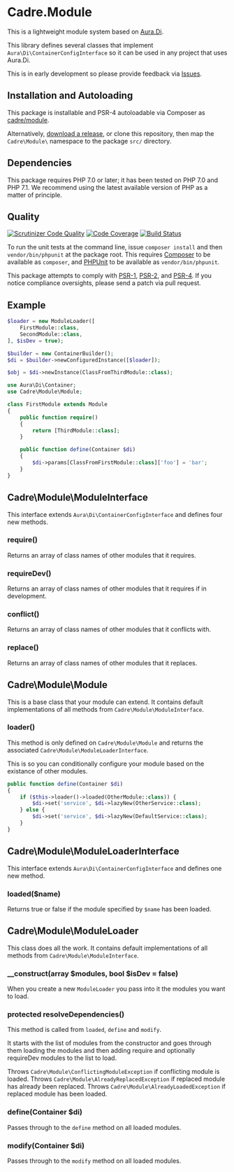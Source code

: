 # Cadre.Module

This is a lightweight module system based on [Aura.Di][].

This library defines several classes that implement 
`Aura\Di\ContainerConfigInterface` so it can be used in any project that uses 
Aura.Di.

This is in early development so please provide feedback via 
[Issues](https://github.com/cadrephp/Cadre.Module/issues.).

## Installation and Autoloading

This package is installable and PSR-4 autoloadable via Composer as
[cadre/module][].

Alternatively, [download a release][], or clone this repository, then map the
`Cadre\Module\` namespace to the package `src/` directory.

## Dependencies

This package requires PHP 7.0 or later; it has been tested on PHP 7.0 and 
PHP 7.1. We recommend using the latest available version of PHP as a matter of
principle.

## Quality

[![Scrutinizer Code Quality](https://scrutinizer-ci.com/g/cadrephp/Cadre.Module/badges/quality-score.png?b=0.x)](https://scrutinizer-ci.com/g/cadrephp/Cadre.Module/?branch=0.x)
[![Code Coverage](https://scrutinizer-ci.com/g/cadrephp/Cadre.Module/badges/coverage.png?b=0.x)](https://scrutinizer-ci.com/g/cadrephp/Cadre.Module/?branch=0.x)
[![Build Status](https://travis-ci.org/cadrephp/Cadre.Module.svg?branch=0.x)](https://travis-ci.org/cadrephp/Cadre.Module)

To run the unit tests at the command line, issue `composer install` and then
`vendor/bin/phpunit` at the package root. This requires [Composer][] to be 
available as `composer`, and [PHPUnit][] to be available as `vendor/bin/phpunit`.

This package attempts to comply with [PSR-1][], [PSR-2][], and [PSR-4][]. If
you notice compliance oversights, please send a patch via pull request.

## Example

```php
$loader = new ModuleLoader([
    FirstModule::class,
    SecondModule::class,
], $isDev = true);

$builder = new ContainerBuilder();
$di = $builder->newConfiguredInstance([$loader]);

$obj = $di->newInstance(ClassFromThirdModule::class);
```

```php
use Aura\Di\Container;
use Cadre\Module\Module;

class FirstModule extends Module
{
    public function require()
    {
        return [ThirdModule::class];
    }

    public function define(Container $di)
    {
        $di->params[ClassFromFirstModule::class]['foo'] = 'bar';
    }
}
```

## Cadre\Module\ModuleInterface

This interface extends `Aura\Di\ContainerConfigInterface` and defines four new methods.

### require()

Returns an array of class names of other modules that it requires.

### requireDev()

Returns an array of class names of other modules that it requires if in development.

### conflict()

Returns an array of class names of other modules that it conflicts with.

### replace()

Returns an array of class names of other modules that it replaces.

## Cadre\Module\Module

This is a base class that your module can extend. It contains default implementations of all
methods from `Cadre\Module\ModuleInterface`.

### loader()

This method is only defined on `Cadre\Module\Module` and returns the associated
`Cadre\Module\ModuleLoaderInterface`.

This is so you can conditionally configure your module based on the existance of other
modules.

```php
public function define(Container $di)
{
    if ($this->loader()->loaded(OtherModule::class)) {
        $di->set('service', $di->lazyNew(OtherService::class);
    } else {
        $di->set('service', $di->lazyNew(DefaultService::class);
    }
}
```

## Cadre\Module\ModuleLoaderInterface

This interface extends `Aura\Di\ContainerConfigInterface` and defines one new method.

### loaded($name)

Returns true or false if the module specified by `$name` has been loaded.

## Cadre\Module\ModuleLoader

This class does all the work. It contains default implementations of all
methods from `Cadre\Module\ModuleInterface`.

### __construct(array $modules, bool $isDev = false)

When you create a new `ModuleLoader` you pass into it the modules you want to load.

### protected resolveDependencies()

This method is called from `loaded`, `define` and `modify`.

It starts with the list of modules from the constructor and goes through them loading
the modules and then adding require and optionally requireDev modules to the list to load.

Throws `Cadre\Module\ConflictingModuleException` if conflicting module is loaded.
Throws `Cadre\Module\AlreadyReplacedException` if replaced module has already been replaced.
Throws `Cadre\Module\AlreadyLoadedException` if replaced module has been loaded.

### define(Container $di)

Passes through to the `define` method on all loaded modules.

### modify(Container $di)

Passes through to the `modify` method on all loaded modules.

[Aura.Di]: https://github.com/auraphp/Aura.Di
[PSR-1]: https://github.com/php-fig/fig-standards/blob/master/accepted/PSR-1-basic-coding-standard.md
[PSR-2]: https://github.com/php-fig/fig-standards/blob/master/accepted/PSR-2-coding-style-guide.md
[PSR-4]: https://github.com/php-fig/fig-standards/blob/master/accepted/PSR-4-autoloader.md
[Composer]: http://getcomposer.org/
[PHPUnit]: http://phpunit.de/
[download a release]: https://github.com/cadrephp/Cadre.Module/releases
[cadre/module]: https://packagist.org/packages/cadre/module
